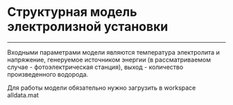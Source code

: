 # Структурная модель электролизной установки
____

Входными параметрами модели являются температура электролита и напряжение, генеруемое источником энергии (в рассматриваемом случае - фотоэлектрическая станция), выход - количество произведенного водорода.

Для работы модели обязательно нужно загрузить в workspace alldata.mat
